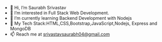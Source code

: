 - 👋 Hi, I’m Saurabh Srivastav
- 👀 I’m interested in Full Stack Web Development.
- 🌱 I’m currently learning Backend Development with Nodejs
- 💓 My Tech Stack:HTML,CSS,Bootstrap,JavaScript,Nodejs, Express and MongoDB
- 📫 Reach me at srivastavsaurabh04@gmail.com

<!---
saurabh-2599/saurabh-2599 is a ✨ special ✨ repository because its `README.md` (this file) appears on your GitHub profile.
You can click the Preview link to take a look at your changes.
--->
